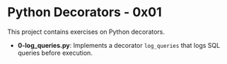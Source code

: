 # Python Decorators - 0x01

This project contains exercises on Python decorators.

- **0-log_queries.py**: Implements a decorator `log_queries` that logs SQL queries before execution.
